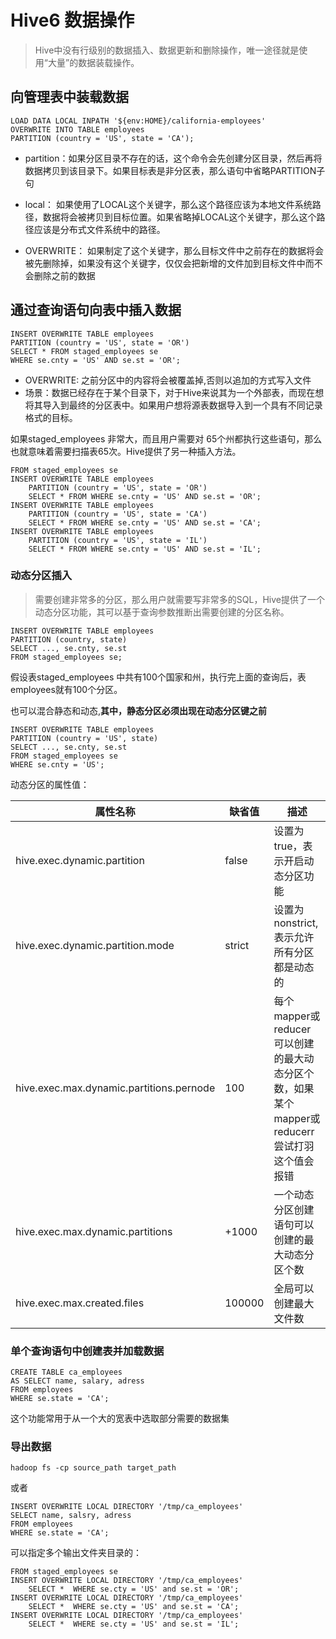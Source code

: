 # Hive6 数据操作

> Hive中没有行级别的数据插入、数据更新和删除操作，唯一途径就是使用“大量”的数据装载操作。

## 向管理表中装载数据

```
LOAD DATA LOCAL INPATH '${env:HOME}/california-employees'
OVERWRITE INTO TABLE employees
PARTITION (country = 'US', state = 'CA');
```

- partition：如果分区目录不存在的话，这个命令会先创建分区目录，然后再将数据拷贝到该目录下。如果目标表是非分区表，那么语句中省略PARTITION子句
- local： 如果使用了LOCAL这个关键字，那么这个路径应该为本地文件系统路径，数据将会被拷贝到目标位置。如果省略掉LOCAL这个关键字，那么这个路径应该是分布式文件系统中的路径。

- OVERWRITE： 如果制定了这个关键字，那么目标文件中之前存在的数据将会被先删除掉，如果没有这个关键字，仅仅会把新增的文件加到目标文件中而不会删除之前的数据



## 通过查询语句向表中插入数据

```
INSERT OVERWRITE TABLE employees
PARTITION (country = 'US', state = 'OR')
SELECT * FROM staged_employees se
WHERE se.cnty = 'US' AND se.st = 'OR';
```

- OVERWRITE: 之前分区中的内容将会被覆盖掉,否则以追加的方式写入文件
- 场景：数据已经存在于某个目录下，对于Hive来说其为一个外部表，而现在想将其导入到最终的分区表中。如果用户想将源表数据导入到一个具有不同记录格式的目标。

如果staged_employees 非常大，而且用户需要对 65个州都执行这些语句，那么也就意味着需要扫描表65次。Hive提供了另一种插入方法。

```
FROM staged_employees se
INSERT OVERWRITE TABLE employees
	PARTITION (country = 'US', state = 'OR')
	SELECT * FROM WHERE se.cnty = 'US' AND se.st = 'OR';
INSERT OVERWRITE TABLE employees
	PARTITION (country = 'US', state = 'CA')
	SELECT * FROM WHERE se.cnty = 'US' AND se.st = 'CA';
INSERT OVERWRITE TABLE employees
	PARTITION (country = 'US', state = 'IL')
	SELECT * FROM WHERE se.cnty = 'US' AND se.st = 'IL';
```

### 动态分区插入

> 需要创建非常多的分区，那么用户就需要写非常多的SQL，Hive提供了一个动态分区功能，其可以基于查询参数推断出需要创建的分区名称。

```
INSERT OVERWRITE TABLE employees
PARTITION (country, state)
SELECT ..., se.cnty, se.st
FROM staged_employees se;
```

假设表staged_employees 中共有100个国家和州，执行完上面的查询后，表employees就有100个分区。

也可以混合静态和动态,**其中，静态分区必须出现在动态分区键之前**

```
INSERT OVERWRITE TABLE employees
PARTITION (country = 'US', state)
SELECT ..., se.cnty, se.st
FROM staged_employees se
WHERE se.cnty = 'US';
```

动态分区的属性值：

| 属性名称                                 | 缺省值 | 描述                                                         |
| ---------------------------------------- | ------ | ------------------------------------------------------------ |
| hive.exec.dynamic.partition              | false  | 设置为true，表示开启动态分区功能                             |
| hive.exec.dynamic.partition.mode         | strict | 设置为nonstrict,表示允许所有分区都是动态的                   |
| hive.exec.max.dynamic.partitions.pernode | 100    | 每个mapper或reducer可以创建的最大动态分区个数，如果某个mapper或reducerr尝试打羽这个值会报错 |
| hive.exec.max.dynamic.partitions         | +1000  | 一个动态分区创建语句可以创建的最大动态分区个数               |
| hive.exec.max.created.files              | 100000 | 全局可以创建最大文件数                                       |



### 单个查询语句中创建表并加载数据

```
CREATE TABLE ca_employees
AS SELECT name, salary, adress
FROM employees
WHERE se.state = 'CA';
```

这个功能常用于从一个大的宽表中选取部分需要的数据集



### 导出数据

```
hadoop fs -cp source_path target_path
```

或者

```
INSERT OVERWRITE LOCAL DIRECTORY '/tmp/ca_employees'
SELECT name, salsry, adress
FROM employees
WHERE se.state = 'CA';
```

可以指定多个输出文件夹目录的：

```
FROM staged_employees se
INSERT OVERWRITE LOCAL DIRECTORY '/tmp/ca_employees'
	SELECT *  WHERE se.cty = 'US' and se.st = 'OR';
INSERT OVERWRITE LOCAL DIRECTORY '/tmp/ca_employees'
    SELECT *  WHERE se.cty = 'US' and se.st = 'CA';
INSERT OVERWRITE LOCAL DIRECTORY '/tmp/ca_employees'
	SELECT *  WHERE se.cty = 'US' and se.st = 'IL';
```

